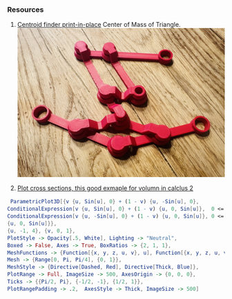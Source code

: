 ### Resources 


1. [Centroid finder print-in-place](https://www.printables.com/model/671673-centroid-finder-print-in-place) Center of Mass of Triangle.
![Example Image](centroid.jpg)

2. [Plot cross sections, this good exmaple for volumn in calclus 2](https://mathematica.stackexchange.com/questions/18849/plot-cross-sections-of-a-function)
   
  ``` mathematica
   ParametricPlot3D[{v {u, Sin[u], 0} + (1 - v) {u, -Sin[u], 0},
  ConditionalExpression[v {u, Sin[u], 0} + (1 - v) {u, 0, Sin[u]},  0 <= u <= Pi],
  ConditionalExpression[v {u, -Sin[u], 0} + (1 - v) {u, 0, Sin[u]}, 0 <= u <= Pi],
  {u, 0, Sin[u]}},
  {u, -1, 4}, {v, 0, 1},
  PlotStyle -> Opacity[.5, White], Lighting -> "Neutral",
  Boxed -> False, Axes -> True, BoxRatios -> {2, 1, 1},
  MeshFunctions -> {Function[{x, y, z, u, v}, u], Function[{x, y, z, u, v}, v]},
  Mesh -> {Range[0, Pi, Pi/4], {0, 1}},
  MeshStyle -> {Directive[Dashed, Red], Directive[Thick, Blue]},
  PlotRange -> Full, ImageSize -> 500, AxesOrigin -> {0, 0, 0},
  Ticks -> {{Pi/2, Pi}, {-1/2, -1}, {1/2, 1}},
  PlotRangePadding -> .2,  AxesStyle -> Thick, ImageSize -> 500]
  ``` 

